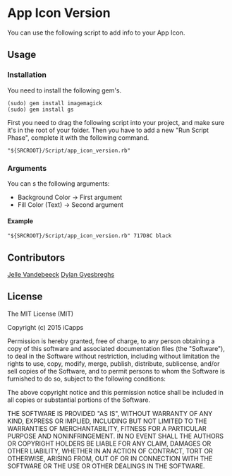# App Icon Version

You can use the following script to add info to your App Icon.

## Usage

### Installation

You need to install the following gem's.
<pre><code>(sudo) gem install imagemagick
(sudo) gem install gs
</code></pre>

First you need to drag the following script into your project, and make sure it's in the root of your folder.
Then you have to add a new "Run Script Phase", complete it with the following command.

<pre><code>"${SRCROOT}/Script/app_icon_version.rb"</code></pre>

### Arguments

You can s the following arguments:

 * Background Color -> First argument
 * Fill Color (Text) -> Second argument

#### Example

<pre><code>"${SRCROOT}/Script/app_icon_version.rb" 717D8C black </code></pre>

## Contributors

[Jelle Vandebeeck](https://github.com/fousa)
[Dylan Gyesbreghs](https://github.com/dylangyesbreghs)

## License

The MIT License (MIT)

Copyright (c) 2015 iCapps

Permission is hereby granted, free of charge, to any person obtaining a copy
of this software and associated documentation files (the "Software"), to deal
in the Software without restriction, including without limitation the rights
to use, copy, modify, merge, publish, distribute, sublicense, and/or sell
copies of the Software, and to permit persons to whom the Software is
furnished to do so, subject to the following conditions:

The above copyright notice and this permission notice shall be included in
all copies or substantial portions of the Software.

THE SOFTWARE IS PROVIDED "AS IS", WITHOUT WARRANTY OF ANY KIND, EXPRESS OR
IMPLIED, INCLUDING BUT NOT LIMITED TO THE WARRANTIES OF MERCHANTABILITY,
FITNESS FOR A PARTICULAR PURPOSE AND NONINFRINGEMENT. IN NO EVENT SHALL THE
AUTHORS OR COPYRIGHT HOLDERS BE LIABLE FOR ANY CLAIM, DAMAGES OR OTHER
LIABILITY, WHETHER IN AN ACTION OF CONTRACT, TORT OR OTHERWISE, ARISING FROM,
OUT OF OR IN CONNECTION WITH THE SOFTWARE OR THE USE OR OTHER DEALINGS IN
THE SOFTWARE.